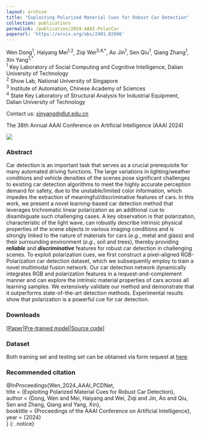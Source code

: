 ```yaml
---
layout: archive
title: "Exploiting Polarized Material Cues for Robust Car Detection"
collection: publications
permalink: /publication/2024-AAAI-PolarCar
paperurl: 'https://arxiv.org/abs/2401.02606'
---
```


Wen Dong<sup>1</sup>, Haiyang Mei<sup>1,2</sup>, Ziqi Wei<sup>3,4,\*</sup>, Ao Jin<sup>1</sup>, Sen Qiu<sup>1</sup>, Qiang Zhang<sup>1</sup>, Xin Yang<sup>1,\*</sup>  
<sup>1</sup> Key Laboratory of Social Computing and Cognitive Intelligence, Dalian University of Technology  
<sup>2</sup> Show Lab, National University of Singapore  
<sup>3</sup> Institute of Automation, Chinese Academy of Sciences  
<sup>4</sup> State Key Laboratory of Structural Analysis for Industrial Equipment, Dalian University of Technology  

Contact us: xinyang@dlut.edu.cn  

The 38th Annual AAAI Conference on Artificial Intelligence (AAAI 2024)  

![](..\images\teaser_aaai24_pcdnet.png)

### Abstract

Car detection is an important task that serves as a crucial prerequisite for many automated driving functions. The large variations in lighting/weather conditions and vehicle densities of the scenes pose significant challenges to existing car detection algorithms to meet the highly accurate perception demand for safety, due to the unstable/limited color information, which impedes the extraction of meaningful/discriminative features of cars. In this work, we present a novel learning-based car detection method that leverages trichromatic linear polarization as an additional cue to disambiguate such challenging cases. A key observation is that polarization, characteristic of the light wave, can robustly describe intrinsic physical properties of the scene objects in various imaging conditions and is strongly linked to the nature of materials for cars (*e.g.*, metal and glass) and their surrounding environment (*e.g.*, soil and trees), thereby providing ***reliable*** and ***discriminative*** features for robust car detection in challenging scenes. To exploit polarization cues, we first construct a pixel-aligned RGB-Polarization car detection dataset, which we subsequently employ to train a novel multimodal fusion network. Our car detection network dynamically integrates RGB and polarization features in a request-and-complement manner and can explore the intrinsic material properties of cars across all learning samples. We extensively validate our method and demonstrate that it outperforms state-of-the-art detection methods. Experimental results show that polarization is a powerful cue for car detection.

### Downloads

\[[Paper](https://arxiv.org/abs/2401.02606)\|[Pre-trained model](https://pan.baidu.com/s/1Bjb6IeQuhbt1zvypJZ-cXQ?pwd=ujzb)\|[Source code](https://github.com/wind1117/AAAI24-PCDNet)\]

### Dataset

Both training set and testing set can be obtained via form request at [here](http://rgbp.dluticcd.com/).

### Recommended citation

@InProceedings{Wen_2024_AAAI_PCDNet,  
    title = {Exploiting Polarized Material Cues for Robust Car Detection},  
    author = {Dong, Wen and Mei, Haiyang and Wei, Ziqi and Jin, Ao and Qiu, Sen and Zhang, Qiang and Yang, Xin},  
    booktitle = {Proceedings of the AAAI Conference on Artificial Intelligence},  
    year = {2024}  
}
{: .notice}
